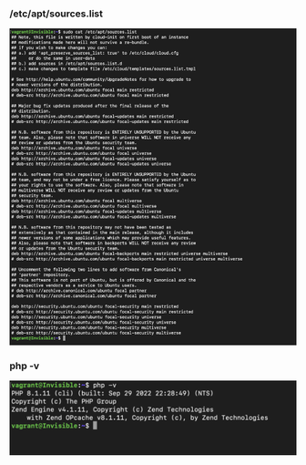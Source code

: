 ### /etc/apt/sources.list 
![apt](https://github.com/InvisibleAB/Altschool-exercise-/blob/main/Screenshot%202022-11-01%20at%2018.52.28.png)

### php -v
![php](https://github.com/InvisibleAB/Altschool-exercise-/blob/main/Screenshot%202022-11-01%20at%2018.54.08.png)

